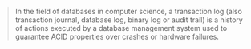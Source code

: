 > In the field of databases in computer science, a transaction log (also transaction journal, database log, binary log or audit trail) is a history of actions executed by a database management system used to guarantee ACID properties over crashes or hardware failures.
